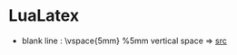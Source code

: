 # LuaLatex

- blank line : \vspace{5mm} %5mm vertical space => [src](https://pt.overleaf.com/learn/latex/Line_breaks_and_blank_spaces) 
